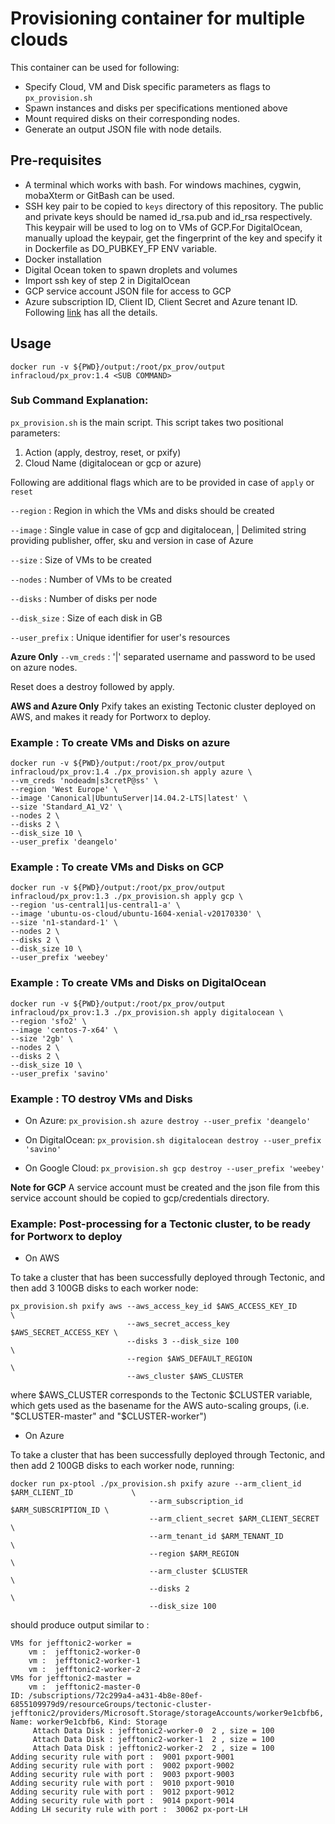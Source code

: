# Provisioning container for multiple clouds

This container can be used for following:

*  Specify Cloud, VM and Disk specific parameters as flags to `px_provision.sh`
*  Spawn instances and disks per specifications mentioned above
*  Mount required disks on their corresponding nodes.
*  Generate an output JSON file with node details.

## Pre-requisites

*  A terminal which works with bash. For windows machines, cygwin, mobaXterm or GitBash can be used.
*  SSH key pair to be copied to `keys` directory of this repository. The public and private keys should be named id_rsa.pub and id_rsa respectively. This keypair will be used to log on to VMs of GCP.For DigitalOcean, manually upload the keypair, get the fingerprint of the key and specify it in Dockerfile as DO_PUBKEY_FP  ENV variable.
*  Docker installation
*  Digital Ocean token to spawn droplets and volumes
*  Import ssh key of step 2 in DigitalOcean
*  GCP service account JSON file for access to GCP
*  Azure subscription ID, Client ID, Client Secret and Azure tenant ID. Following [link](https://www.terraform.io/docs/providers/azurerm/#creating-credentials-in-the-azure-portal) has all the details.


## Usage

`docker run -v ${PWD}/output:/root/px_prov/output infracloud/px_prov:1.4 <SUB COMMAND>`

### Sub Command Explanation:

`px_provision.sh` is the main script.
This script takes two positional parameters:

1.  Action (apply, destroy, reset, or pxify)
2.  Cloud Name (digitalocean or gcp or azure)

Following are additional flags which are to be provided in case of `apply` or `reset`

`--region`      : Region in which the VMs and disks should be created

`--image`       : Single value in case of gcp and digitalocean, | Delimited string providing publisher, offer, sku and version in case of Azure

`--size`        : Size of VMs to be created

`--nodes`       : Number of VMs to be created

`--disks`       : Number of disks per node

`--disk_size`   : Size of each disk in GB

`--user_prefix` : Unique identifier for user's resources

**Azure Only**
`--vm_creds`    : '|' separated username and password to be used on azure nodes.

Reset does a destroy followed by apply.

**AWS and Azure Only**
Pxify takes an existing Tectonic cluster deployed on AWS, and makes it ready for Portworx to deploy.

### Example : To create VMs and Disks on azure

~~~
docker run -v ${PWD}/output:/root/px_prov/output infracloud/px_prov:1.4 ./px_provision.sh apply azure \
--vm_creds 'nodeadm|s3cretP@ss' \
--region 'West Europe' \
--image 'Canonical|UbuntuServer|14.04.2-LTS|latest' \
--size 'Standard_A1_V2' \
--nodes 2 \
--disks 2 \
--disk_size 10 \
--user_prefix 'deangelo'
~~~

### Example : To create VMs and Disks on GCP

~~~
docker run -v ${PWD}/output:/root/px_prov/output infracloud/px_prov:1.3 ./px_provision.sh apply gcp \
--region 'us-central1|us-central1-a' \
--image 'ubuntu-os-cloud/ubuntu-1604-xenial-v20170330' \
--size 'n1-standard-1' \
--nodes 2 \
--disks 2 \
--disk_size 10 \
--user_prefix 'weebey'
~~~

### Example : To create VMs and Disks on DigitalOcean

~~~
docker run -v ${PWD}/output:/root/px_prov/output infracloud/px_prov:1.3 ./px_provision.sh apply digitalocean \
--region 'sfo2' \
--image 'centos-7-x64' \
--size '2gb' \
--nodes 2 \
--disks 2 \
--disk_size 10 \
--user_prefix 'savino'
~~~

### Example : TO destroy VMs and Disks

*  On Azure:
`px_provision.sh azure destroy --user_prefix 'deangelo'`

*  On DigitalOcean:
`px_provision.sh digitalocean destroy --user_prefix 'savino'`

*  On Google Cloud:
`px_provision.sh gcp destroy --user_prefix 'weebey'`


**Note for GCP** A service account must be created and the json file from this service account should be copied to gcp/credentials directory.

### Example:  Post-processing for a Tectonic cluster, to be ready for Portworx to deploy

* On AWS

To take a cluster that has been successfully deployed through Tectonic, 
and then add 3 100GB disks to each worker node:

```
px_provision.sh pxify aws --aws_access_key_id $AWS_ACCESS_KEY_ID         \
                          --aws_secret_access_key $AWS_SECRET_ACCESS_KEY \
                          --disks 3 --disk_size 100                      \
                          --region $AWS_DEFAULT_REGION                   \
                          --aws_cluster $AWS_CLUSTER
```
where $AWS_CLUSTER corresponds to the Tectonic $CLUSTER variable, which gets used as the basename for the AWS auto-scaling groups, (i.e. "$CLUSTER-master" and "$CLUSTER-worker")

* On Azure

To take a cluster that has been successfully deployed through Tectonic, 
and then add 2 100GB disks to each worker node, running:

```
docker run px-ptool ./px_provision.sh pxify azure --arm_client_id $ARM_CLIENT_ID             \
                               --arm_subscription_id $ARM_SUBSCRIPTION_ID \
                               --arm_client_secret $ARM_CLIENT_SECRET     \
                               --arm_tenant_id $ARM_TENANT_ID             \
                               --region $ARM_REGION                       \
                               --arm_cluster $CLUSTER                     \
                               --disks 2                                  \
                               --disk_size 100
```

should produce output similar to :

```
VMs for jefftonic2-worker =
    vm :  jefftonic2-worker-0
    vm :  jefftonic2-worker-1
    vm :  jefftonic2-worker-2
VMs for jefftonic2-master =
    vm :  jefftonic2-master-0
ID: /subscriptions/72c299a4-a431-4b8e-80ef-6855109979d9/resourceGroups/tectonic-cluster-jefftonic2/providers/Microsoft.Storage/storageAccounts/worker9e1cbfb6, Name: worker9e1cbfb6, Kind: Storage
     Attach Data Disk : jefftonic2-worker-0  2 , size = 100
     Attach Data Disk : jefftonic2-worker-1  2 , size = 100
     Attach Data Disk : jefftonic2-worker-2  2 , size = 100
Adding security rule with port :  9001 pxport-9001
Adding security rule with port :  9002 pxport-9002
Adding security rule with port :  9003 pxport-9003
Adding security rule with port :  9010 pxport-9010
Adding security rule with port :  9012 pxport-9012
Adding security rule with port :  9014 pxport-9014
Adding LH security rule with port :  30062 px-port-LH
```
